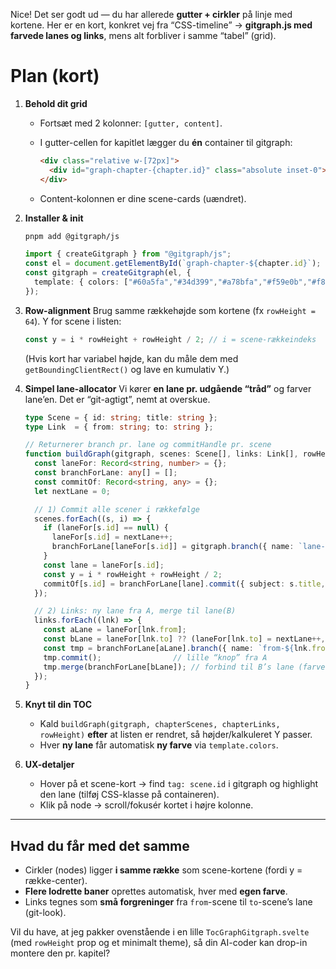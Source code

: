 Nice! Det ser godt ud — du har allerede **gutter + cirkler** på linje med kortene. Her er en kort, konkret vej fra “CSS-timeline” → **gitgraph.js med farvede lanes og links**, mens alt forbliver i samme “tabel” (grid).

# Plan (kort)

1. **Behold dit grid**

   * Fortsæt med 2 kolonner: `[gutter, content]`.
   * I gutter-cellen for kapitlet lægger du **én** container til gitgraph:

     ```html
     <div class="relative w-[72px]">
       <div id="graph-chapter-{chapter.id}" class="absolute inset-0"></div>
     </div>
     ```
   * Content-kolonnen er dine scene-cards (uændret).

2. **Installer & init**

   ```bash
   pnpm add @gitgraph/js
   ```

   ```ts
   import { createGitgraph } from "@gitgraph/js";
   const el = document.getElementById(`graph-chapter-${chapter.id}`);
   const gitgraph = createGitgraph(el, {
     template: { colors: ["#60a5fa","#34d399","#a78bfa","#f59e0b","#f87171","#22d3ee"] },
   });
   ```

3. **Row-alignment**
   Brug samme rækkehøjde som kortene (fx `rowHeight = 64`). Y for scene i listen:

   ```ts
   const y = i * rowHeight + rowHeight / 2; // i = scene-rækkeindeks
   ```

   (Hvis kort har variabel højde, kan du måle dem med `getBoundingClientRect()` og lave en kumulativ Y.)

4. **Simpel lane-allocator**
   Vi kører **en lane pr. udgående “tråd”** og farver lane’en. Det er “git-agtigt”, nemt at overskue.

   ```ts
   type Scene = { id: string; title: string };
   type Link  = { from: string; to: string };

   // Returnerer branch pr. lane og commitHandle pr. scene
   function buildGraph(gitgraph, scenes: Scene[], links: Link[], rowHeight=64) {
     const laneFor: Record<string, number> = {};
     const branchForLane: any[] = [];
     const commitOf: Record<string, any> = {};
     let nextLane = 0;

     // 1) Commit alle scener i rækkefølge
     scenes.forEach((s, i) => {
       if (laneFor[s.id] == null) {
         laneFor[s.id] = nextLane++;
         branchForLane[laneFor[s.id]] = gitgraph.branch({ name: `lane-${laneFor[s.id]}` });
       }
       const lane = laneFor[s.id];
       const y = i * rowHeight + rowHeight / 2;
       commitOf[s.id] = branchForLane[lane].commit({ subject: s.title, tag: s.id, renderY: y });
     });

     // 2) Links: ny lane fra A, merge til lane(B)
     links.forEach((lnk) => {
       const aLane = laneFor[lnk.from];
       const bLane = laneFor[lnk.to] ?? (laneFor[lnk.to] = nextLane++, branchForLane[laneFor[lnk.to]] = gitgraph.branch({ name:`lane-${laneFor[lnk.to]}` }), laneFor[lnk.to]);
       const tmp = branchForLane[aLane].branch({ name: `from-${lnk.from}-to-${lnk.to}` });
       tmp.commit();                // lille “knop” fra A
       tmp.merge(branchForLane[bLane]); // forbind til B’s lane (farver holdes pr. lane)
     });
   }
   ```

5. **Knyt til din TOC**

   * Kald `buildGraph(gitgraph, chapterScenes, chapterLinks, rowHeight)` **efter** at listen er rendret, så højder/kalkuleret Y passer.
   * Hver **ny lane** får automatisk **ny farve** via `template.colors`.

6. **UX-detaljer**

   * Hover på et scene-kort → find `tag: scene.id` i gitgraph og highlight den lane (tilføj CSS-klasse på containeren).
   * Klik på node → scroll/fokusér kortet i højre kolonne.

---

## Hvad du får med det samme

* Cirkler (nodes) ligger **i samme række** som scene-kortene (fordi y = række-center).
* **Flere lodrette baner** oprettes automatisk, hver med **egen farve**.
* Links tegnes som **små forgreninger** fra `from`-scene til `to`-scene’s lane (git-look).

Vil du have, at jeg pakker ovenstående i en lille `TocGraphGitgraph.svelte` (med `rowHeight` prop og et minimalt theme), så din AI-coder kan drop-in montere den pr. kapitel?

